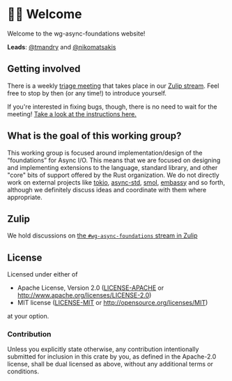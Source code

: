 # 👋🏽 Welcome

Welcome to the wg-async-foundations website!

**Leads**: [@tmandry] and [@nikomatsakis]

[@tmandry]: https://github.com/tmandry
[@nikomatsakis]: https://github.com/nikomatsakis

## Getting involved

There is a weekly [triage meeting] that takes place in our [Zulip stream][zulip]. Feel free to stop by then (or any time!) to introduce yourself. 

If you're interested in fixing bugs, though, there is no need to wait for the meeting! [Take a look at the instructions here.][fix-bugs]

[triage meeting]: ./triage.md
[fix-bugs]: ./triage.md#so-you-want-to-fix-a-bug

## What is the goal of this working group?

This working group is focused around implementation/design of the “foundations” for Async I/O. This means that we are focused on designing and implementing extensions to the language, standard library, and other "core" bits of support offered by the Rust organization. We do not directly work on external projects like [tokio], [async-std], [smol], [embassy] and so forth, although we definitely discuss ideas and coordinate with them where appropriate.

[tokio]: https://tokio.rs/
[async-std]: https://async.rs/
[smol]: https://github.com/smol-rs/smol/
[embassy]: https://github.com/akiles/embassy

## Zulip

[zulip]: #zulip

We hold discussions on [the `#wg-async-foundations` stream in Zulip](https://rust-lang.zulipchat.com/#narrow/stream/187312-wg-async-foundations)

## License

Licensed under either of

 * Apache License, Version 2.0 ([LICENSE-APACHE](LICENSE-APACHE) or http://www.apache.org/licenses/LICENSE-2.0)
 * MIT license ([LICENSE-MIT](LICENSE-MIT) or http://opensource.org/licenses/MIT)

at your option.

### Contribution

Unless you explicitly state otherwise, any contribution intentionally submitted
for inclusion in this crate by you, as defined in the Apache-2.0 license, shall
be dual licensed as above, without any additional terms or conditions.

